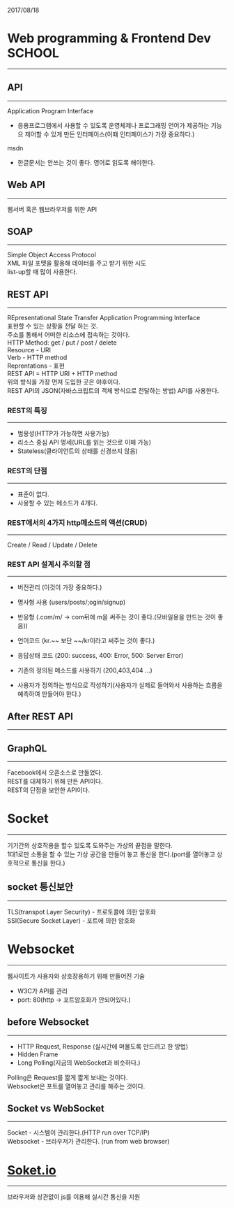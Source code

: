 2017/08/18

# Web programming & Frontend Dev SCHOOL
---
## API
---
Application Program Interface
- 응용프로그램에서 사용할 수 있도록 운영체제나 프로그래밍 언어가 제공하는 기능으 제어할 수 있게 만든 인터페이스(이떄 인터페이스가 가장 중요하다.)  

msdn
- 한글문서는 안쓰는 것이 좋다. 영어로 읽도록 해야한다.  

## Web API
---
웹서버 혹은 웹브라우저를 위한 API

## SOAP
---
Simple Object Access Protocol  
XML 파일 포맷을 활용해 데이터를 주고 받기 위한 시도  
list-up할 때 많이 사용한다.  

## REST API
---
REpresentational State Transfer Application Programming Interface  
표현할 수 있는 상황을 전달 하는 것.  
주소를 통해서 어떠한 리소스에 접속하는 것이다.  
HTTP Method: get / put / post / delete  
Resource - URI  
Verb - HTTP method  
Reprentations - 표현  
REST API = HTTP URI + HTTP method  
위의 방식을 가장 먼져 도입한 곳은 야후이다.  
REST API의 JSON(자바스크립트의 객체 방식으로 전달하는 방법) API를 사용한다.  

### REST의 특징
---
- 범용성(HTTP가 가능하면 사용가능)
- 리소스 중심 API 명세(URL를 읽는 것으로 이해 가능)  
- Stateless(클라이언트의 상태를 신경쓰지 않음)

### REST의 단점
---
- 표준이 없다.
- 사용할 수 있는 메소드가 4개다.  

### REST에서의 4가지 http메소드의 액션(CRUD)
---
Create / Read / Update / Delete  

### REST API 설계시 주의할 점
---
- 버전관리 (이것이 가장 중요하다.)
- 명사형 사용 (users/posts/;ogin/signup)
- 반응형 (.com/m/ -> com뒤에 m을 써주는 것이 좋다.(모바일용을 만드는 것이 좋음))
- 언어코드 (kr.~~ 보단 ~~/kr이라고 써주는 것이 좋다.)
- 응답상태 코드 (200: success, 400: Error, 500: Server Error)  

- 기존의 정의된 메소드를 사용하기 (200,403,404 ...)  
- 사용자가 정의하는 방식으로 작성하기(사용자가 실제로 들어와서 사용하는 흐름을 예측하여 만들어야 한다.)


## After REST API
---
## GraphQL
---
Facebook에서 오픈소스로 만들었다.  
REST를 대체하기 위해 만든 API이다.  
REST의 단점을 보안한 API이다.  

# Socket
---
기기간의 상호작용을 할수 있도록 도와주는 가상의 끝점을 말한다.  
1대1로만 소통을 할 수 있는 가상 공간을 만들어 놓고 통신을 한다.(port를 열어놓고 상호적으로 통신을 한다.)  

## socket 통신보안
---
TLS(transpot Layer Security) - 프로토콜에 의한 암호화  
SSI(Secure Socket Layer) - 포트에 의한 암호화  

# Websocket
---
웹사이트가 사용자와 상호장용하기 위해 만들어진 기술  
- W3C가 API를 관리  
- port: 80(http -> 포트암호화가 안되어있다.)  

## before Websocket
---
- HTTP Request, Response (실시간에 머물도록 만드려고 한 방법)
- Hidden Frame
- Long Polling(지금의 WebSocket과 비슷하다.)  

Polling은 Request를 짧게 짧게 보내는 것이다.  
Websocket은 포트를 열어놓고 관리를 해주는 것이다.  

## Socket vs WebSocket
---
Socket - 시스템이 관리한다.(HTTP run over TCP/IP)  
Websocket - 브라우저가 관리한다. (run from web browser)  

# [Soket.io](https://socket.io)
---
브라우저와 상관없이 js를 이용해 실시간 통신을 지원  
